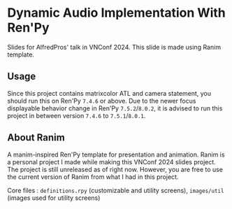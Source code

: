 # Dynamic Audio Implementation With Ren'Py

Slides for AlfredPros' talk in VNConf 2024. This slide is made using Ranim template.

## Usage

Since this project contains matrixcolor ATL and camera statement, you should run this on Ren'Py `7.4.6` or above. Due to the newer focus displayable behavior change in Ren'Py `7.5.2`/`8.0.2`, 
it is advised to run this project in between version `7.4.6` to `7.5.1`/`8.0.1`.

## About Ranim

A manim-inspired Ren'Py template for presentation and animation. Ranim is a personal project I made while making this VNConf 2024 slides project. 
The project is still unreleased as of right now.
However, you are free to use the current version of Ranim from what I had in this project.

Core files : `definitions.rpy` (customizable and utility screens), `images/util` (images used for utility screens)
